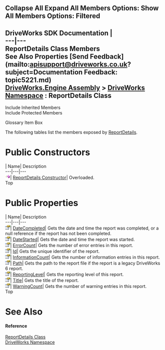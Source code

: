        

 Collapse All Expand All  Members Options: Show All  Members Options: Filtered   
---  
DriveWorks SDK Documentation  |   
---|---  
ReportDetails Class Members   
See Also Properties [Send Feedback](mailto:apisupport@driveworks.co.uk?subject=Documentation Feedback: topic5221.md)  
[DriveWorks.Engine Assembly](topic2156.md) > [DriveWorks Namespace](topic2159.md) : ReportDetails Class  
---  
  
Include Inherited Members    
Include Protected Members  


Glossary Item Box

The following tables list the members exposed by [ReportDetails](topic5221.md).

# Public Constructors

| Name| Description  
---|---|---  
![Public Constructor](dotnetimages/publicConstructor.gif)| [ReportDetails Constructor](topic5227.md)| Overloaded.   
Top

# Public Properties

| Name| Description  
---|---|---  
![Public Property](dotnetimages/publicProperty.gif)| [DateCompleted](topic5231.md)| Gets the date and time the report was completed, or a null reference if the report has not been completed.   
![Public Property](dotnetimages/publicProperty.gif)| [DateStarted](topic5232.md)| Gets the date and time the report was started.   
![Public Property](dotnetimages/publicProperty.gif)| [ErrorCount](topic5233.md)| Gets the number of error entries in this report.   
![Public Property](dotnetimages/publicProperty.gif)| [Id](topic5234.md)| Gets the unique identifier of the report.   
![Public Property](dotnetimages/publicProperty.gif)| [InformationCount](topic5235.md)| Gets the number of information entries in this report.   
![Public Property](dotnetimages/publicProperty.gif)| [Path](topic5236.md)| Gets the path to the report file if the report is a legacy DriveWorks 6 report.   
![Public Property](dotnetimages/publicProperty.gif)| [ReportingLevel](topic5237.md)| Gets the reporting level of this report.   
![Public Property](dotnetimages/publicProperty.gif)| [Title](topic5238.md)| Gets the title of the report.   
![Public Property](dotnetimages/publicProperty.gif)| [WarningCount](topic5239.md)| Gets the number of warning entries in this report.   
Top

# See Also

#### Reference

[ReportDetails Class](topic5221.md)   
[DriveWorks Namespace](topic2159.md)


